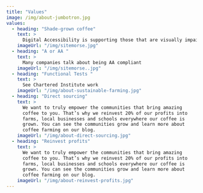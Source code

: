 ```yaml
---
title: "Values"
image: /img/about-jumbotron.jpg
values:
  - heading: "Shade-grown coffee"
    text: >
      Digital Accessibility is supporting those that are visually impaired 
    imageUrl: "/img/sitemorse.jpg"
  - heading: "A or AA "
    text: >
      Many companies talk about being AA compliant
    imageUrl: "/img/sitemorse..jpg"
  - heading: "Functional Tests "
    text: >
      See Chartered Institute work
    imageUrl: "/img/about-sustainable-farming.jpg"
  - heading: "Direct sourcing"
    text: >
      We want to truly empower the communities that bring amazing
      coffee to you. That’s why we reinvest 20% of our profits into
      farms, local businesses and schools everywhere our coffee is
      grown. You can see the communities grow and learn more about
      coffee farming on our blog.
    imageUrl: "/img/about-direct-sourcing.jpg"
  - heading: "Reinvest profits"
    text: >
      We want to truly empower the communities that bring amazing
      coffee to you. That’s why we reinvest 20% of our profits into
      farms, local businesses and schools everywhere our coffee is
      grown. You can see the communities grow and learn more about
      coffee farming on our blog.
    imageUrl: "/img/about-reinvest-profits.jpg"
---
```

